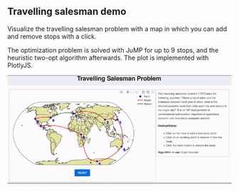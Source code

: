 ## Travelling salesman demo

Visualize the travelling salesman problem with a map in which you can add and remove stops with a click. 

The optimization problem is solved with JuMP for up to 9 stops, and the heuristic two-opt algorithm afterwards. The plot is implemented with PlotlyJS.

![](preview.gif)
